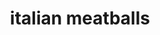 ---
id: 59765e494352560011d9d881
servings:
notes:
directions: 'cover a baking sheet with foil and spray lightly with cooking spray.
soak bread crumbs in milk in a small bowl for 20 minutes.
heat olive oil in a skillet over medium heat. cook and stir onions in hot oil until translucent
 about 20 minutes.
mix beef and pork together in a large bowl. stir onions
 bread crumb mixture
 eggs
 parsley
 garlic
 salt
 black pepper
 red pepper flakes
 italian herb seasoning
 and parmesan cheese into meat mixture with a rubber spatula until combined. cover and refrigerate for about one hour.
preheat an oven to 425 degrees f (220 degrees c).
using wet hands
 form meat mixture into balls about 1 1/2 inches in diameter. arrange onto prepared baking sheet.
bake in the preheated oven until browned and cooked through
 15 to 20 minutes.'
ingredients: '1/3 cup plain bread crumbs
1/2 cup milk
2 tablespoons olive oil
1 onion
 diced
1 pound ground beef
1 pound ground pork
2 eggs
1/4 bunch fresh parsley
 chopped
3 cloves garlic
 crushed
2 teaspoons salt
1 teaspoon ground black pepper
1/2 teaspoon red pepper flakes
1 teaspoon dried italian herb seasoning
2 tablespoons grated parmesan cheese'
rating: 5
ease: intermediate
img:
category: main course
href: 'https://allrecipes.com/recipe/220854/chef-johns-italian-meatballs/'
totalTime: 55
cookTime: 35
prepTime: 20
title: italian meatballs
slug: italian-meatballs
---